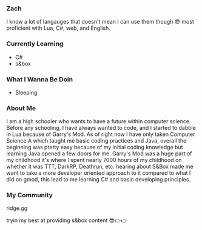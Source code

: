 ### Zach
I know a lot of langauges that doesn't mean I can use them though 😎
most proficient with Lua, C#, web, and English.

### Currently Learning
- C#
- s&box

### What I Wanna Be Doin
- Sleeping

### About Me
I am a high schooler who wants to have a future within computer science. Before any schooling, I have always wanted to code, and I started to dabble in Lua because of Garry's Mod. As of right now I have only taken Computer Science A which taught me basic coding practices and Java, overall the beginning was pretty easy because of my initial coding knowledge but learning Java opened a few doors for me. Garry's Mod was a huge part of my childhood it's where I spent nearly 7000 hours of my childhood on whether it was TTT, DarkRP, Deathrun, etc. hearing about S&Box made me want to take a more developer oriented approach to it compared to what I did on gmod, this lead to me learning C# and basic developing principles.

### My Community
ridge.gg

tryin my best at providing s&box content 😎👉👉

